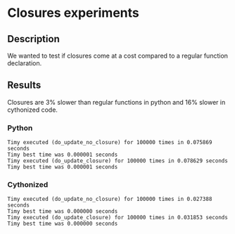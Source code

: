 # Closures experiments
## Description
We wanted to test if closures come at a cost compared 
to a regular function declaration.

## Results
Closures are 3% slower than regular functions in python and 16% slower in cythonized code.
### Python
```
Timy executed (do_update_no_closure) for 100000 times in 0.075869 seconds
Timy best time was 0.000001 seconds
Timy executed (do_update_closure) for 100000 times in 0.078629 seconds
Timy best time was 0.000001 seconds
```
### Cythonized
```
Timy executed (do_update_no_closure) for 100000 times in 0.027388 seconds
Timy best time was 0.000000 seconds
Timy executed (do_update_closure) for 100000 times in 0.031853 seconds
Timy best time was 0.000000 seconds
```